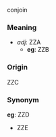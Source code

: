 conjoin
### Meaning
+ _adj_: ZZA
	+ __eg__: ZZB

### Origin

ZZC

### Synonym

__eg__: ZZD

+ ZZE


